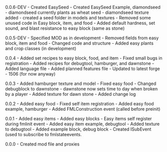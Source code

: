 0.0.6-DEV
    - Created EasySeed
    - Created EasySeed Example, diamondseed
        - diamondseed currently plants as wheat seed
        - diamondseed texture added
        - created a seed folder in models and textures
    - Removed some unused code in Easy block, item, and food
    - Added default hardness, set sound, and blast resistance to easy block (same as stone) 

0.0.5-DEV
    - Specified MOD as in development
    - Removed fields from easy block, item and food
        - Changed code and structure
    - Added easy plants and crop classes (in development)

0.0.4
    - Added set recipes to easy block, food, and item
    - Fixed small bugs in registration
    - Added recipes for debugtool, hamburger, and dawnstone
    - Added language file
    - Added planned features file
    - Updated to latest forge - 1506 (for now anyway)

0.0.3
    - Added hamburger texture and model
    - Fixed easy food
    - Changed debugblock to dawnstone
    - dawnstone now sets time to day when broken by a player
    - Added texture for dawn stone
    - Added change log

0.0.2
    - Added easy food
    - Fixed self item registration
    - Added easy food example, hamburger
    - Added FMLConstruction event (called before preinit)

0.0.1
    - Added easy items
    - Added easy blocks
    - Easy items self register during fmlinit event
    - Added easy item example, debugtool
    - Added texture to debugtool
    - Added example block, debug block
    - Created ISubEvent (used to subscribe to fmlstateevents.

0.0.0
    - Created mod file and proxies